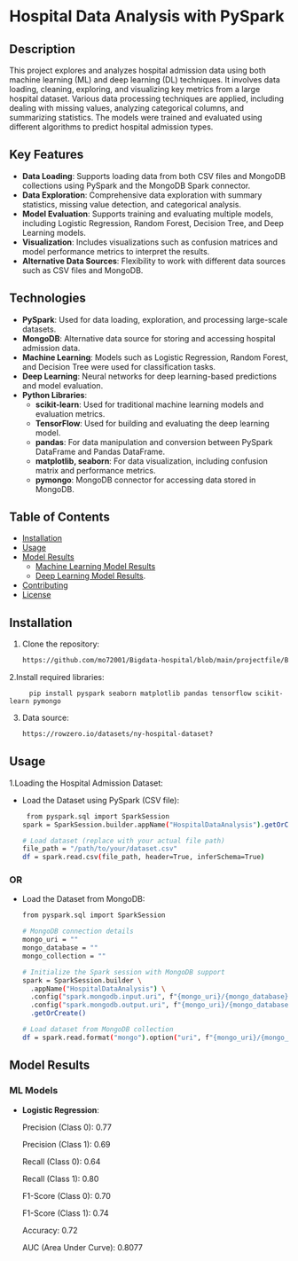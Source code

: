 # Hospital Data Analysis with PySpark


## Description
This project explores and analyzes hospital admission data using both machine learning (ML) and deep learning (DL) techniques. It involves data loading, cleaning, exploring, and visualizing key metrics from a large hospital dataset. Various data processing techniques are applied, including dealing with missing values, analyzing categorical columns, and summarizing statistics. The models were trained and evaluated using different algorithms to predict hospital admission types.

## Key Features
- **Data Loading**: Supports loading data from both CSV files and MongoDB collections using PySpark and the MongoDB Spark connector.
- **Data Exploration**: Comprehensive data exploration with summary statistics, missing value detection, and categorical analysis.
- **Model Evaluation**: Supports training and evaluating multiple models, including Logistic Regression, Random Forest, Decision Tree, and Deep Learning models.
- **Visualization**: Includes visualizations such as confusion matrices and model performance metrics to interpret the results.
- **Alternative Data Sources**: Flexibility to work with different data sources such as CSV files and MongoDB.

## Technologies
- **PySpark**: Used for data loading, exploration, and processing large-scale datasets.
- **MongoDB**: Alternative data source for storing and accessing hospital admission data.
- **Machine Learning**: Models such as Logistic Regression, Random Forest, and Decision Tree were used for classification tasks.
- **Deep Learning**: Neural networks for deep learning-based predictions and model evaluation.
- **Python Libraries**:
  - **scikit-learn**: Used for traditional machine learning models and evaluation metrics.
  - **TensorFlow**: Used for building and evaluating the deep learning model.
  - **pandas**: For data manipulation and conversion between PySpark DataFrame and Pandas DataFrame.
  - **matplotlib, seaborn**: For data visualization, including confusion matrix and performance metrics.
  - **pymongo**: MongoDB connector for accessing data stored in MongoDB.
  

## Table of Contents
- [Installation](#installation)
- [Usage](#usage)
- [Model Results](#model-results)
  - [Machine Learning Model Results](#machine-learning-model-results)
  - [Deep Learning Model Results](#deep-learning-model-results).
- [Contributing](#contributing)
- [License](#license)

## Installation
1. Clone the repository:
      ```bash
      https://github.com/mo72001/Bigdata-hospital/blob/main/projectfile/Big_data_Hospital_by_pyspark.ipynb

2.Install required libraries:
         
         pip install pyspark seaborn matplotlib pandas tensorflow scikit-learn pymongo

3. Data source:
     ```bash
     https://rowzero.io/datasets/ny-hospital-dataset?


## Usage
1.Loading the Hospital Admission Dataset:

- Load the Dataset using PySpark (CSV file):
  ```bash
   from pyspark.sql import SparkSession
  spark = SparkSession.builder.appName("HospitalDataAnalysis").getOrCreate()

  # Load dataset (replace with your actual file path)
  file_path = "/path/to/your/dataset.csv"
  df = spark.read.csv(file_path, header=True, inferSchema=True)

  
### OR
- Load the Dataset from MongoDB:
  ```bash
  from pyspark.sql import SparkSession

  # MongoDB connection details
  mongo_uri = ""
  mongo_database = ""
  mongo_collection = ""

  # Initialize the Spark session with MongoDB support
  spark = SparkSession.builder \
    .appName("HospitalDataAnalysis") \
    .config("spark.mongodb.input.uri", f"{mongo_uri}/{mongo_database}.{mongo_collection}") \
    .config("spark.mongodb.output.uri", f"{mongo_uri}/{mongo_database}.{mongo_collection}") \
    .getOrCreate()

  # Load dataset from MongoDB collection
  df = spark.read.format("mongo").option("uri", f"{mongo_uri}/{mongo_database}.{mongo_collection}").load()


## Model Results

### ML Models
- **Logistic Regression**:

  Precision (Class 0): 0.77

  Precision (Class 1): 0.69

  Recall (Class 0): 0.64

  Recall (Class 1): 0.80

  F1-Score (Class 0): 0.70

  F1-Score (Class 1): 0.74

  Accuracy: 0.72

  AUC (Area Under Curve): 0.8077

